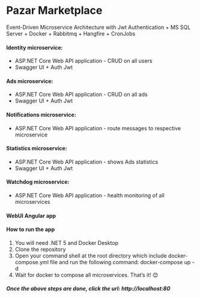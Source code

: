 # Pazar Marketplace
Event-Driven Microservice Architecture with Jwt Authentication + MS SQL Server + Docker + Rabbitmq + Hangfire + CronJobs
#### Identity microservice:
- ASP.NET Core Web API application - CRUD on all users
- Swagger UI + Auth Jwt
#### Ads microservice:
- ASP.NET Core Web API application - CRUD on all ads
- Swagger UI + Auth Jwt 
#### Notifications microservice:
- ASP.NET Core Web API application - route messages to respective microservice
#### Statistics microservice:
- ASP.NET Core Web API application - shows Ads statistics
- Swagger UI + Auth Jwt
#### Watchdog microservice:
- ASP.NET Core Web API application - health monitoring of all microservices
#### WebUI Angular app
#### How to run the app
1. You will need .NET 5 and Docker Desktop
2. Clone the repository
3. Open your command shell at the root directory which include docker-compose.yml file and run the following command: docker-compose up -d
4. Wait for docker to compose all microservices. That’s it! :blush:
##### Once the above steps are done, click the url: http://localhost:80
